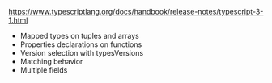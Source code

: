 
https://www.typescriptlang.org/docs/handbook/release-notes/typescript-3-1.html

- Mapped types on tuples and arrays
- Properties declarations on functions
- Version selection with typesVersions
- Matching behavior
- Multiple fields
